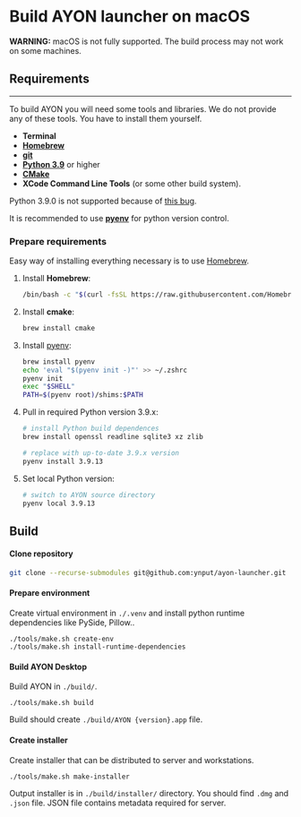 # Build AYON launcher on macOS

**WARNING:** macOS is not fully supported. The build process may not work on some machines.

## Requirements
---

To build AYON you will need some tools and libraries. We do not provide any of these tools. You have to install them yourself.
- **Terminal**
- [**Homebrew**](https://brew.sh)
- [**git**](https://git-scm.com/downloads)
- [**Python 3.9**](https://www.python.org/downloads/) or higher
- [**CMake**](https://cmake.org/)
- **XCode Command Line Tools** (or some other build system).

Python 3.9.0 is not supported because of [this bug](https://github.com/python/cpython/pull/22670).

It is recommended to use [**pyenv**](https://github.com/pyenv/pyenv) for python version control.

### Prepare requirements
Easy way of installing everything necessary is to use [Homebrew](https://brew.sh).

1) Install **Homebrew**:
   ```sh
   /bin/bash -c "$(curl -fsSL https://raw.githubusercontent.com/Homebrew/install/HEAD/install.sh)"
   ```

2) Install **cmake**:
   ```sh
   brew install cmake
   ```

3) Install [pyenv](https://github.com/pyenv/pyenv):
   ```sh
   brew install pyenv
   echo 'eval "$(pyenv init -)"' >> ~/.zshrc
   pyenv init
   exec "$SHELL"
   PATH=$(pyenv root)/shims:$PATH
   ```

4) Pull in required Python version 3.9.x:
   ```sh
   # install Python build dependences
   brew install openssl readline sqlite3 xz zlib

   # replace with up-to-date 3.9.x version
   pyenv install 3.9.13
   ```

5) Set local Python version:
   ```sh
   # switch to AYON source directory
   pyenv local 3.9.13
   ```

## Build

#### Clone repository
```sh
git clone --recurse-submodules git@github.com:ynput/ayon-launcher.git
```

#### Prepare environment
Create virtual environment in `./.venv` and install python runtime dependencies like PySide, Pillow..
```
./tools/make.sh create-env
./tools/make.sh install-runtime-dependencies
```

#### Build AYON Desktop
Build AYON in `./build/`.
```
./tools/make.sh build
```

Build should create `./build/AYON {version}.app` file.

#### Create installer
Create installer that can be distributed to server and workstations.
```
./tools/make.sh make-installer
```

Output installer is in `./build/installer/` directory. You should find `.dmg` and `.json` file. JSON file contains metadata required for server.
